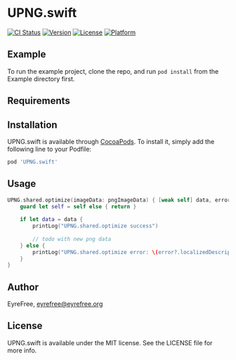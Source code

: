 # UPNG.swift

[![CI Status](https://img.shields.io/travis/eyrefree/UPNG.swift.svg?style=flat)](https://travis-ci.org/eyrefree/UPNG.swift)
[![Version](https://img.shields.io/cocoapods/v/UPNG.swift.svg?style=flat)](https://cocoapods.org/pods/UPNG.swift)
[![License](https://img.shields.io/cocoapods/l/UPNG.swift.svg?style=flat)](https://cocoapods.org/pods/UPNG.swift)
[![Platform](https://img.shields.io/cocoapods/p/UPNG.swift.svg?style=flat)](https://cocoapods.org/pods/UPNG.swift)

## Example

To run the example project, clone the repo, and run `pod install` from the Example directory first.

## Requirements

## Installation

UPNG.swift is available through [CocoaPods](https://cocoapods.org). To install
it, simply add the following line to your Podfile:

```ruby
pod 'UPNG.swift'
```

## Usage

```swift
UPNG.shared.optimize(imageData: pngImageData) { [weak self] data, error in
    guard let self = self else { return }
    
    if let data = data {
        printLog("UPNG.shared.optimize success")
        
        // todo with new png data
    } else {
        printLog("UPNG.shared.optimize error: \(error?.localizedDescription ?? "")")
    }
}
```

## Author

EyreFree, eyrefree@eyrefree.org

## License

UPNG.swift is available under the MIT license. See the LICENSE file for more info.
